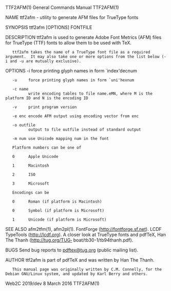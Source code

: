 TTF2AFM(1)                                                                       General Commands Manual                                                                       TTF2AFM(1)

NAME
       ttf2afm - utility to generate AFM files for TrueType fonts

SYNOPSIS
       ttf2afm [OPTIONS] FONTFILE

DESCRIPTION
       ttf2afm is used to generate Adobe Font Metrics (AFM) files for TrueType (TTF) fonts to allow them to be used with TeX.

       ttf2afm takes the name of a TrueType font file as a required argument.  It may also take one or more options from the list below (-i and -u are mutually exclusive).

OPTIONS
       -i     force printing glyph names in form `index'decnum

       -u     force printing glyph names in form `uni'hexnum

       -c name
              write encoding tables to file name.eMN, where M is the platform ID and N is the encoding ID

       -v     print program version

       -e enc encode AFM output using encoding vector from enc

       -o outfile
              output to file outfile instead of standard output

       -m num use Unicode mapping num in the font

       Platform numbers can be one of

       0      Apple Unicode

       1      Macintosh

       2      ISO

       3      Microsoft

       Encodings can be

       0      Roman (if platform is Macintosh)

       0      Symbol (if platform is Microsoft)

       1      Unicode (if platform is Microsoft)

SEE ALSO
       afm2tfm(1),  afm2pl(1).   FontForge  (http://fontforge.sf.net).  LCDF TypeTools (http://lcdf.org).  A closer look at TrueType fonts and pdfTeX, Han The Thanh (http://tug.org/TUG‐
       boat/tb30-1/tb94thanh.pdf).

BUGS
       Send bug reports to <pdftex@tug.org> (public mailing list).

AUTHOR
       ttf2afm is part of pdfTeX and was written by Han The Thanh.

       This manual page was originally written by C.M. Connelly, for the Debian GNU/Linux system, and updated by Karl Berry and others.

Web2C 2019/dev                                                                         8 March 2016                                                                            TTF2AFM(1)
